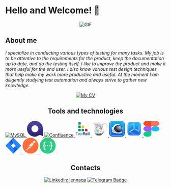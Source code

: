 # Hello and Welcome! 🦕

<div align="center">

![GIF](https://media.giphy.com/media/l0K4n42JVSqqUvAQg/giphy.gif)
  
</div>

## About me 

_I specialize in conducting various types of testing for many tasks. My job is to be attentive to the requirements for the
product, keep the documentation up to date, and do the testing itself. I like to improve the product and make it more
useful for the end user. I also know various test design techniques that help make my work more productive and useful. At the moment I am diligently studying test automation and always strive to gather new knowledge._

<div id="badges" align="center">
  <a href="https://drive.google.com/file/d/1Q21-dELzM3RDXH8wIO0ku6VA7YngBYkb/view?usp=drive_link">
    <img src="https://img.shields.io/badge/My%20CV-brightgreen?&logoColor=white&style=for-the-badge" alt="My CV"/>
  </a>

## Tools and technologies


<p align="left">
<a href="https://www.mysql.com/">
<img src="https://cdn.jsdelivr.net/gh/devicons/devicon@latest/icons/mysql/mysql-original-wordmark.svg" alt="MySQL" width="50" height="50" />
</a>
<a href="https://qase.io/">
<img src="https://github.com/qajenna/qajenna/blob/main/icons/Qase.io.png" alt="Qase.io" width="50" height="50" />
</a>
<a href="https://www.atlassian.com/software/confluence">
<img src="https://cdn.jsdelivr.net/gh/devicons/devicon@latest/icons/confluence/confluence-original-wordmark.svg" alt="Confluence" width="50" height="50" />
</a>
<a href="https://www.gurock.com/testrail">
<img src="https://github.com/qajenna/qajenna/blob/main/icons/TestRail.png" alt="TestRail" width="50" height="50" />
</a>
<a href="https://www.charlesproxy.com/">
<img src="https://github.com/qajenna/qajenna/blob/main/icons/Charles.png" alt="Charles" width="50" height="50" />
</a>
<a href="https://proxyman.io/">
<img src="https://github.com/qajenna/qajenna/blob/main/icons/Proxyman.png" alt="Proxyman" width="50" height="50" /> 
</a>
<a href="https://developer.apple.com/testflight/">
<img src="https://github.com/qajenna/qajenna/blob/main/icons/Testflight.png" alt="Testflight" width="50" height="50" />
</a> 
<a href="https://figma.com">
<img src="https://github.com/qajenna/qajenna/blob/main/icons/Figma.svg" alt="Figma" width="50" height="50" /> 
</a>
<a href="https://www.atlassian.com/software/jira">
<img src="https://github.com/qajenna/qajenna/blob/main/icons/Jira.png" alt="Jira" width="50" height="50" />
</a>
<a href="https://www.postman.com/">
<img src="https://github.com/qajenna/qajenna/blob/main/icons/Postman.png" alt="Postman" width="50" height="50" />
</a>
<a href="https://swagger.io/">
<img src="https://github.com/qajenna/qajenna/blob/main/icons/swagger.png" alt="Swagger" width="50" height="50" />
</a>
</p>

## Contacts

[![Linkedin: jennaqa](https://img.shields.io/badge/-LinkedIn-0e76a8?style=flat-square&logo=Linkedin&logoColor=white)](https://www.linkedin.com/in/julia-khrapkova)
[![Telegram Badge](https://img.shields.io/badge/-Telegram-0088cc?style=flat-square&logo=Telegram&logoColor=white)](https://t.me/sa1ty_tea)
